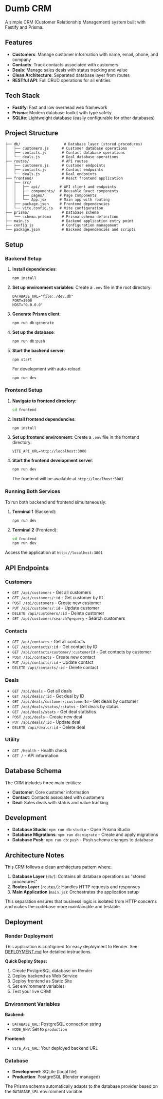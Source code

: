 # Dumb CRM

A simple CRM (Customer Relationship Management) system built with Fastify and Prisma.

## Features

- **Customers**: Manage customer information with name, email, phone, and company
- **Contacts**: Track contacts associated with customers
- **Deals**: Manage sales deals with status tracking and value
- **Clean Architecture**: Separated database layer from routes
- **RESTful API**: Full CRUD operations for all entities

## Tech Stack

- **Fastify**: Fast and low overhead web framework
- **Prisma**: Modern database toolkit with type safety
- **SQLite**: Lightweight database (easily configurable for other databases)

## Project Structure

```
├── db/                    # Database layer (stored procedures)
│   ├── customers.js      # Customer database operations
│   ├── contacts.js       # Contact database operations
│   └── deals.js          # Deal database operations
├── routes/               # API routes
│   ├── customers.js      # Customer endpoints
│   ├── contacts.js       # Contact endpoints
│   └── deals.js          # Deal endpoints
├── frontend/             # React frontend application
│   ├── src/
│   │   ├── api/         # API client and endpoints
│   │   ├── components/  # Reusable React components
│   │   ├── pages/       # Page components
│   │   └── App.jsx      # Main app with routing
│   ├── package.json     # Frontend dependencies
│   └── vite.config.js   # Vite configuration
├── prisma/               # Database schema
│   └── schema.prisma     # Prisma schema definition
├── main.js               # Backend application entry point
├── config.js             # Configuration management
└── package.json          # Backend dependencies and scripts
```

## Setup

### Backend Setup

1. **Install dependencies**:
   ```bash
   npm install
   ```

2. **Set up environment variables**:
   Create a `.env` file in the root directory:
   ```
   DATABASE_URL="file:./dev.db"
   PORT=3000
   HOST="0.0.0.0"
   ```

3. **Generate Prisma client**:
   ```bash
   npm run db:generate
   ```

4. **Set up the database**:
   ```bash
   npm run db:push
   ```

5. **Start the backend server**:
   ```bash
   npm start
   ```

   For development with auto-reload:
   ```bash
   npm run dev
   ```

### Frontend Setup

1. **Navigate to frontend directory**:
   ```bash
   cd frontend
   ```

2. **Install frontend dependencies**:
   ```bash
   npm install
   ```

3. **Set up frontend environment**:
   Create a `.env` file in the frontend directory:
   ```
   VITE_API_URL=http://localhost:3000
   ```

4. **Start the frontend development server**:
   ```bash
   npm run dev
   ```

   The frontend will be available at `http://localhost:3001`

### Running Both Services

To run both backend and frontend simultaneously:

1. **Terminal 1** (Backend):
   ```bash
   npm run dev
   ```

2. **Terminal 2** (Frontend):
   ```bash
   cd frontend
   npm run dev
   ```

Access the application at `http://localhost:3001`

## API Endpoints

### Customers
- `GET /api/customers` - Get all customers
- `GET /api/customers/:id` - Get customer by ID
- `POST /api/customers` - Create new customer
- `PUT /api/customers/:id` - Update customer
- `DELETE /api/customers/:id` - Delete customer
- `GET /api/customers/search?q=query` - Search customers

### Contacts
- `GET /api/contacts` - Get all contacts
- `GET /api/contacts/:id` - Get contact by ID
- `GET /api/contacts/customer/:customerId` - Get contacts by customer
- `POST /api/contacts` - Create new contact
- `PUT /api/contacts/:id` - Update contact
- `DELETE /api/contacts/:id` - Delete contact

### Deals
- `GET /api/deals` - Get all deals
- `GET /api/deals/:id` - Get deal by ID
- `GET /api/deals/customer/:customerId` - Get deals by customer
- `GET /api/deals/status/:status` - Get deals by status
- `GET /api/deals/stats` - Get deal statistics
- `POST /api/deals` - Create new deal
- `PUT /api/deals/:id` - Update deal
- `DELETE /api/deals/:id` - Delete deal

### Utility
- `GET /health` - Health check
- `GET /` - API information

## Database Schema

The CRM includes three main entities:

- **Customer**: Core customer information
- **Contact**: Contacts associated with customers
- **Deal**: Sales deals with status and value tracking

## Development

- **Database Studio**: `npm run db:studio` - Open Prisma Studio
- **Database Migrations**: `npm run db:migrate` - Create and apply migrations
- **Database Push**: `npm run db:push` - Push schema changes to database

## Architecture Notes

This CRM follows a clean architecture pattern where:

1. **Database Layer** (`db/`): Contains all database operations as "stored procedures"
2. **Routes Layer** (`routes/`): Handles HTTP requests and responses
3. **Main Application** (`main.js`): Orchestrates the application setup

This separation ensures that business logic is isolated from HTTP concerns and makes the codebase more maintainable and testable.

## Deployment

### Render Deployment

This application is configured for easy deployment to Render. See [DEPLOYMENT.md](./DEPLOYMENT.md) for detailed instructions.

**Quick Deploy Steps:**
1. Create PostgreSQL database on Render
2. Deploy backend as Web Service
3. Deploy frontend as Static Site
4. Set environment variables
5. Test your live CRM!

### Environment Variables

**Backend:**
- `DATABASE_URL`: PostgreSQL connection string
- `NODE_ENV`: Set to `production`

**Frontend:**
- `VITE_API_URL`: Your deployed backend URL

### Database

- **Development**: SQLite (local file)
- **Production**: PostgreSQL (Render managed)

The Prisma schema automatically adapts to the database provider based on the `DATABASE_URL` environment variable.
